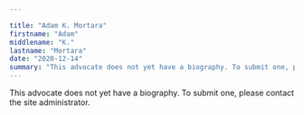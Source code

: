 ```yaml
---

title: "Adam K. Mortara"
firstname: "Adam"
middlename: "K."
lastname: "Mortara"
date: "2020-12-14"
summary: "This advocate does not yet have a biography. To submit one, please contact the site administrator."
---
```

This advocate does not yet have a biography. To submit one, please contact the site administrator.

